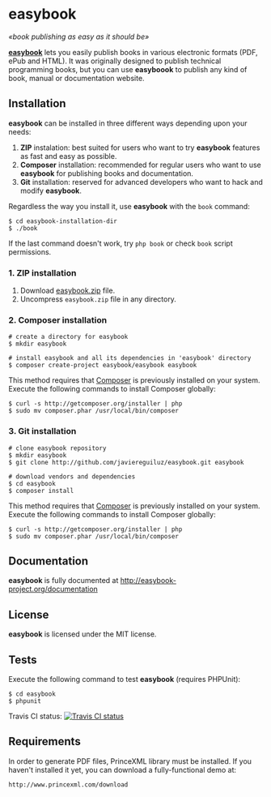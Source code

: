 # easybook #

*«book publishing as easy as it should be»*

**[easybook](http://easybook-project.org)** lets you easily publish books in
various electronic formats (PDF, ePub and HTML). It was originally designed to
publish technical programming books, but you can use **easyboook** to publish
any kind of book, manual or documentation website.

## Installation ##

**easybook** can be installed in three different ways depending upon your needs:

  1. **ZIP** instalation: best suited for users who want to try **easybook** 
     features as fast and easy as possible.
  2. **Composer** installation: recommended for regular users who want to use
     **easybook** for publishing books and documentation.
  3. **Git** installation: reserved for advanced developers who want to hack and
     modify **easybook**.

Regardless the way you install it, use **easybook** with the `book` command:

```
$ cd easybook-installation-dir
$ ./book
```

If the last command doesn't work, try `php book` or check `book` script
permissions.

### 1. ZIP installation ###

  1. Download [easybook.zip](https://github.com/javiereguiluz/easybook-package/blob/master/easybook.zip?raw=true) file.
  2. Uncompress `easybook.zip` file in any directory.

### 2. Composer installation ###

```
# create a directory for easybook
$ mkdir easybook

# install easybook and all its dependencies in 'easybook' directory
$ composer create-project easybook/easybook easybook
```

This method requires that [Composer](http://getcomposer.org/) is previously
installed on your system. Execute the following commands to install Composer
globally:

```
$ curl -s http://getcomposer.org/installer | php
$ sudo mv composer.phar /usr/local/bin/composer
```

### 3. Git installation ###

```
# clone easybook repository
$ mkdir easybook
$ git clone http://github.com/javiereguiluz/easybook.git easybook

# download vendors and dependencies
$ cd easybook
$ composer install
```

This method requires that [Composer](http://getcomposer.org/) is previously
installed on your system. Execute the following commands to install Composer
globally:

```
$ curl -s http://getcomposer.org/installer | php
$ sudo mv composer.phar /usr/local/bin/composer
```

## Documentation ##

**easybook** is fully documented at http://easybook-project.org/documentation

## License ##

**easybook** is licensed under the MIT license.

## Tests ##

Execute the following command to test **easybook** (requires PHPUnit):

```
$ cd easybook
$ phpunit
```

Travis CI status: [![Travis CI status](https://secure.travis-ci.org/javiereguiluz/easybook.png?branch=master)](http://travis-ci.org/javiereguiluz/easybook)

## Requirements ##

In order to generate PDF files, PrinceXML library must be installed. 
If you haven't installed it yet, you can download a fully-functional demo at: 

    http://www.princexml.com/download 

